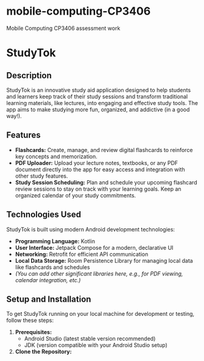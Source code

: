 # mobile-computing-CP3406
Mobile Computing CP3406 assessment work

# StudyTok

## Description

StudyTok is an innovative study aid application designed to help students and learners keep track of their study sessions and transform traditional learning materials, like lectures, into engaging and effective study tools. The app aims to make studying more fun, organized, and addictive (in a good way!).

## Features

*   **Flashcards:** Create, manage, and review digital flashcards to reinforce key concepts and memorization.
*   **PDF Uploader:** Upload your lecture notes, textbooks, or any PDF document directly into the app for easy access and integration with other study features.
*   **Study Session Scheduling:** Plan and schedule your upcoming flashcard review sessions to stay on track with your learning goals. Keep an organized calendar of your study commitments.

## Technologies Used

StudyTok is built using modern Android development technologies:

*   **Programming Language:** Kotlin
*   **User Interface:** Jetpack Compose for a modern, declarative UI
*   **Networking:** Retrofit for efficient API communication
*   **Local Data Storage:** Room Persistence Library for managing local data like flashcards and schedules
*   _(You can add other significant libraries here, e.g., for PDF viewing, calendar integration, etc.)_

## Setup and Installation

To get StudyTok running on your local machine for development or testing, follow these steps:

1.  **Prerequisites:**
    *   Android Studio (latest stable version recommended)
    *   JDK (version compatible with your Android Studio setup)
2.  **Clone the Repository:**
    
